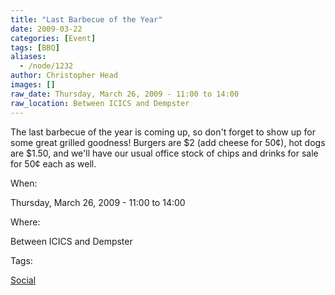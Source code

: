 ```yaml
---
title: "Last Barbecue of the Year"
date: 2009-03-22
categories: [Event]
tags: [BBQ]
aliases:
  - /node/1232
author: Christopher Head
images: []
raw_date: Thursday, March 26, 2009 - 11:00 to 14:00
raw_location: Between ICICS and Dempster
---
```


The last barbecue of the year is coming up, so don't forget to show up for some great grilled goodness! Burgers are $2 (add cheese for 50¢), hot dogs are $1.50, and we'll have our usual office stock of chips and drinks for sale for 50¢ each as well.

When: 

Thursday, March 26, 2009 - 11:00 to 14:00

Where: 

Between ICICS and Dempster

Tags: 

[Social](/social)
